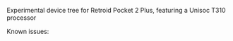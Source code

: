 Experimental device tree for Retroid Pocket 2 Plus, featuring a Unisoc T310 processor

Known issues:

